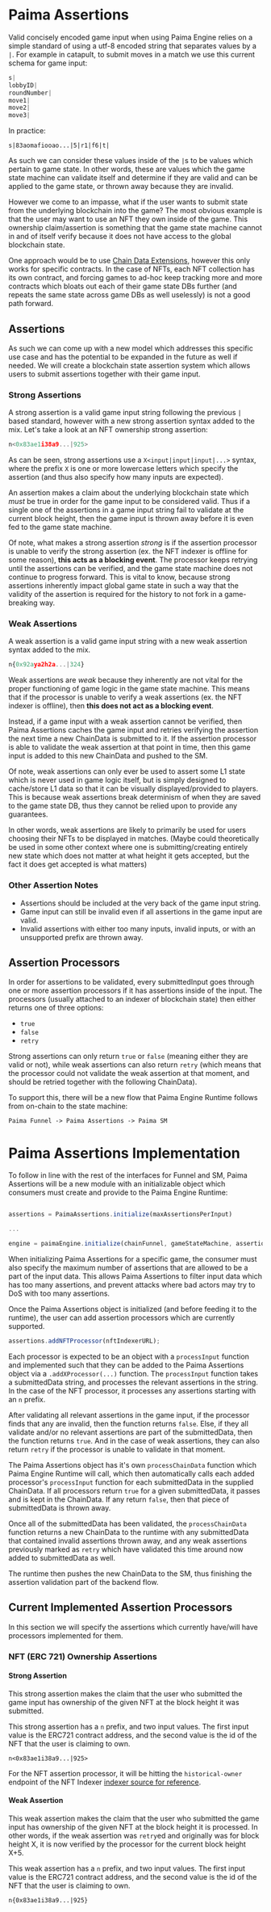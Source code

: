 # Paima Assertions

Valid concisely encoded game input when using Paima Engine relies on a simple standard of using a utf-8 encoded string that separates values by a `|`. For example in catapult, to submit moves in a match we use this current schema for game input:

```hs
s|
lobbyID|
roundNumber|
move1|
move2|
move3|
```

In practice:

```
s|83aomafiooao...|5|r1|f6|t|
```

As such we can consider these values inside of the `|`s to be values which pertain to game state. In other words, these are values which the game state machine can validate itself and determine if they are valid and can be applied to the game state, or thrown away because they are invalid.

However we come to an impasse, what if the user wants to submit state from the underlying blockchain into the game? The most obvious example is that the user may want to use an NFT they own inside of the game. This ownership claim/assertion is something that the game state machine cannot in and of itself verify because it does not have access to the global blockchain state.

One approach would be to use [Chain Data Extensions](chain-data-extensions.md), however this only works for specific contracts. In the case of NFTs, each NFT collection has its own contract, and forcing games to ad-hoc keep tracking more and more contracts which bloats out each of their game state DBs further (and repeats the same state across game DBs as well uselessly) is not a good path forward.

## Assertions

As such we can come up with a new model which addresses this specific use case and has the potential to be expanded in the future as well if needed. We will create a blockchain state assertion system which allows users to submit assertions together with their game input.

### Strong Assertions

A strong assertion is a valid game input string following the previous `|` based standard, however with a new strong assertion syntax added to the mix. Let's take a look at an NFT ownership strong assertion:

```js
n<0x83ae1i38a9...|925>
```

As can be seen, strong assertions use a `X<input|input|input|...>` syntax, where the prefix `X` is one or more lowercase letters which specify the assertion (and thus also specify how many inputs are expected).

An assertion makes a claim about the underlying blockchain state which _must_ be true in order for the game input to be considered valid. Thus if a single one of the assertions in a game input string fail to validate at the current block height, then the game input is thrown away before it is even fed to the game state machine.

Of note, what makes a strong assertion _strong_ is if the assertion processor is unable to verify the strong assertion (ex. the NFT indexer is offline for some reason), **this acts as a blocking event**. The processor keeps retrying until the assertions can be verified, and the game state machine does not continue to progress forward. This is vital to know, because strong assertions inherently impact global game state in such a way that the validity of the assertion is required for the history to not fork in a game-breaking way.

### Weak Assertions

A weak assertion is a valid game input string with a new weak assertion syntax added to the mix.

```js
n{0x92aya2h2a...|324}
```

Weak assertions are _weak_ because they inherently are not vital for the proper functioning of game logic in the game state machine. This means that if the processor is unable to verify a weak assertions (ex. the NFT indexer is offline), then **this does not act as a blocking event**.

Instead, if a game input with a weak assertion cannot be verified, then Paima Assertions caches the game input and retries verifying the assertion the next time a new ChainData is submitted to it. If the assertion processor is able to validate the weak assertion at that point in time, then this game input is added to this new ChainData and pushed to the SM.

Of note, weak assertions can only ever be used to assert some L1 state which is never used in game logic itself, but is simply designed to cache/store L1 data so that it can be visually displayed/provided to players. This is because weak assertions break determinism of when they are saved to the game state DB, thus they cannot be relied upon to provide any guarantees.

In other words, weak assertions are likely to primarily be used for users choosing their NFTs to be displayed in matches. (Maybe could theoretically be used in some other context where one is submitting/creating entirely new state which does not matter at what height it gets accepted, but the fact it does get accepted is what matters)

### Other Assertion Notes

- Assertions should be included at the very back of the game input string.
- Game input can still be invalid even if all assertions in the game input are valid.
- Invalid assertions with either too many inputs, invalid inputs, or with an unsupported prefix are thrown away.

## Assertion Processors

In order for assertions to be validated, every submittedInput goes through one or more assertion processors if it has assertions inside of the input. The processors (usually attached to an indexer of blockchain state) then either returns one of three options:

- `true`
- `false`
- `retry`

Strong assertions can only return `true` or `false` (meaning either they are valid or not), while weak assertions can also return `retry` (which means that the processor could not validate the weak assertion at that moment, and should be retried together with the following ChainData).

To support this, there will be a new flow that Paima Engine Runtime follows from on-chain to the state machine:

```
Paima Funnel -> Paima Assertions -> Paima SM
```

# Paima Assertions Implementation

To follow in line with the rest of the interfaces for Funnel and SM, Paima Assertions will be a new module with an initializable object which consumers must create and provide to the Paima Engine Runtime:

```js

assertions = PaimaAssertions.initialize(maxAssertionsPerInput)

...

engine = paimaEngine.initialize(chainFunnel, gameStateMachine, assertions);

```

When initializing Paima Assertions for a specific game, the consumer must also specify the maximum number of assertions that are allowed to be a part of the input data. This allows Paima Assertions to filter input data which has too many assertions, and prevent attacks where bad actors may try to DoS with too many assertions.

Once the Paima Assertions object is initialized (and before feeding it to the runtime), the user can add assertion processors which are currently supported.

```js
assertions.addNFTProcessor(nftIndexerURL);
```

Each processor is expected to be an object with a `processInput` function and implemented such that they can be added to the Paima Assertions object via a `.addXProcessor(...)` function. The `processInput` function takes a submittedData string, and processes the relevant assertions in the string. In the case of the NFT processor, it processes any assertions starting with an `n` prefix.

After validating all relevant assertions in the game input, if the processor finds that any are invalid, then the function returns `false`. Else, if they all validate and/or no relevant assertions are part of the submittedData, then the function returns `true`. And in the case of weak assertions, they can also return `retry` if the processor is unable to validate in that moment.

The Paima Assertions object has it's own `processChainData` function which Paima Engine Runtime will call, which then automatically calls each added processor's `processInput` function for each submittedData in the supplied ChainData. If all processors return `true` for a given submittedData, it passes and is kept in the ChainData. If any return `false`, then that piece of submittedData is thrown away.

Once all of the submittedData has been validated, the `processChainData` function returns a new ChainData to the runtime with any submittedData that contained invalid assertions thrown away, and any weak assertions previously marked as `retry` which have validated this time around now added to submittedData as well.

The runtime then pushes the new ChainData to the SM, thus finishing the assertion validation part of the backend flow.

## Current Implemented Assertion Processors

In this section we will specify the assertions which currently have/will have processors implemented for them.

### NFT (ERC 721) Ownership Assertions

#### Strong Assertion

This strong assertion makes the claim that the user who submitted the game input has ownership of the given NFT at the block height it was submitted.

This strong assertion has a `n` prefix, and two input values. The first input value is the ERC721 contract address, and the second value is the id of the NFT that the user is claiming to own.

```
n<0x83ae1i38a9...|925>
```

For the NFT assertion processor, it will be hitting the `historical-owner` endpoint of the NFT Indexer [indexer source for reference](https://github.com/PaimaStudios/historical-nft-indexer/blob/master/src/lib/api/routes.ts#L29-L33).

#### Weak Assertion

This weak assertion makes the claim that the user who submitted the game input has ownership of the given NFT at the block height it is processed. In other words, if the weak assertion was `retry`ed and originally was for block height X, it is now verified by the processor for the current block height X+5.

This weak assertion has a `n` prefix, and two input values. The first input value is the ERC721 contract address, and the second value is the id of the NFT that the user is claiming to own.

```
n{0x83ae1i38a9...|925}
```
